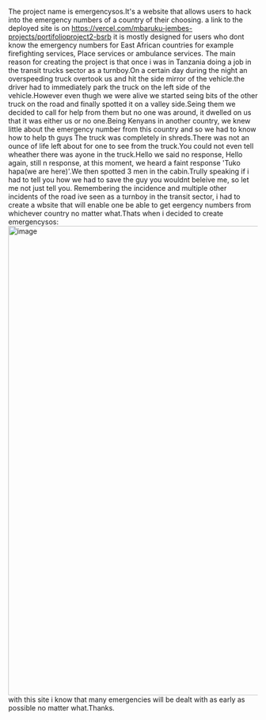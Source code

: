 The project name is emergencysos.It's a website that allows users to hack into the emergency numbers of a country of their choosing.
a link to the deployed site is on https://vercel.com/mbaruku-jembes-projects/portifolioproject2-bsrb
it is mostly designed for users who dont know the emergency numbers for East African countries for example firefighting services, Place services or ambulance services.
The main reason for creating the project is that once i was in Tanzania doing a job in the transit trucks sector as a turnboy.On a certain day during the night an overspeeding truck overtook us and hit the side mirror of the vehicle.the driver had to immediately park the truck on the left side of the vehicle.However even thugh we were alive we started seing bits of the other truck on the road and finally spotted it on a valley side.Seing them we decided to call for help from them but no one was around, it dwelled on us that it was either us or no one.Being Kenyans in another country, we knew little about the emergency number from this country and so we had to know how to help th guys
The truck was completely in shreds.There was not an ounce of life left about for one to see from the truck.You could not even tell wheather there was ayone in the truck.Hello we said no response, Hello again, still n response, at this moment, we heard a faint response 'Tuko hapa(we are here)'.We then spotted 3 men in the cabin.Trully speaking if i had to tell you how we had to save the guy you wouldnt beleive me, so let me not just tell you.
Remembering the incidence and multiple other incidents of the road ive seen as a turnboy in the transit sector, i had to create a wbsite that will enable one be able to get eergency numbers from whichever country no matter what.Thats when i decided to create emergencysos:<img width="948" alt="image" src="https://github.com/user-attachments/assets/853a1171-4570-4d2d-a319-262a068e0ba5">
with this site i know that many emergencies will be dealt with as early as possible no matter what.Thanks.


